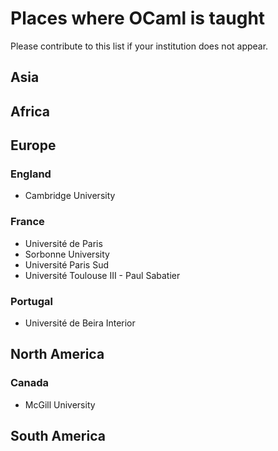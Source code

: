# Places where OCaml is taught

Please contribute to this list if your institution does not appear.

## Asia

## Africa

## Europe

### England
- Cambridge University

### France
- Université de Paris
- Sorbonne University
- Université Paris Sud
- Université Toulouse III - Paul Sabatier

### Portugal
- Université de Beira Interior

## North America

### Canada
- McGill University

## South America
